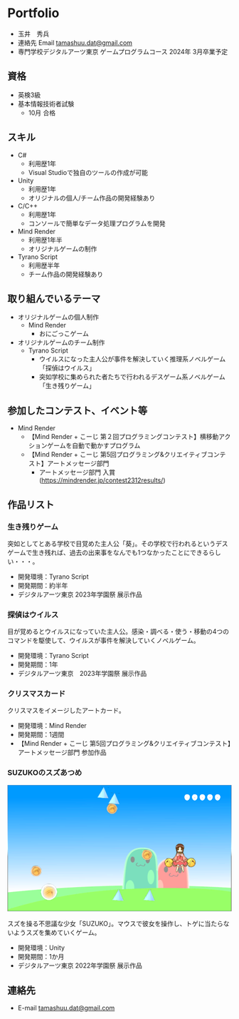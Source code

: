 # Portfolio

- 玉井　秀兵
- 連絡先 Email [tamashuu.dat@gmail.com](tamashuu.dat@gmail.com)
- 専門学校デジタルアーツ東京 ゲームプログラムコース 2024年 3月卒業予定

## 資格
- 英検3級
- 基本情報技術者試験
  - 10月 合格

## スキル
- C#
  - 利用歴1年
  - Visual Studioで独自のツールの作成が可能
- Unity
  - 利用歴1年
  - オリジナルの個人/チーム作品の開発経験あり
- C/C++
  - 利用歴1年
  - コンソールで簡単なデータ処理プログラムを開発
- Mind Render
  - 利用歴1年半
  - オリジナルゲームの制作
- Tyrano Script
  - 利用歴半年
  - チーム作品の開発経験あり

## 取り組んでいるテーマ
- オリジナルゲームの個人制作
  - Mind Render
    - おにごっこゲーム
- オリジナルゲームのチーム制作
  - Tyrano Script
    - ウイルスになった主人公が事件を解決していく推理系ノベルゲーム「探偵はウイルス」
    - 突如学校に集められた者たちで行われるデスゲーム系ノベルゲーム「生き残りゲーム」

## 参加したコンテスト、イベント等
- Mind Render
    - 【Mind Render + こーじ 第２回プログラミングコンテスト】横移動アクションゲームを自動で動かすプログラム
    - 【Mind Render + こーじ 第5回プログラミング&クリエイティブコンテスト】アートメッセージ部門
      - アートメッセージ部門 入賞(https://mindrender.jp/contest2312results/)

## 作品リスト

### 生き残りゲーム

突如としてとある学校で目覚めた主人公「葵」。その学校で行われるというデスゲームで生き残れば、過去の出来事をなんでも1つなかったことにできるらしい・・・。

- 開発環境：Tyrano Script
- 開発期間：約半年
- デジタルアーツ東京 2023年学園祭 展示作品

### 探偵はウイルス

目が覚めるとウイルスになっていた主人公。感染・調べる・使う・移動の4つのコマンドを駆使して、ウイルスが事件を解決していくノベルゲーム。

- 開発環境：Tyrano Script
- 開発期間：1年
- デジタルアーツ東京　2023年学園祭 展示作品

### クリスマスカード

クリスマスをイメージしたアートカード。

- 開発環境：Mind Render
- 開発期間：1週間
- 【Mind Render + こーじ 第5回プログラミング&クリエイティブコンテスト】アートメッセージ部門 参加作品

### SUZUKOのスズあつめ
![SUZUKOのスズ集め](images/Suzuko.png)

スズを操る不思議な少女「SUZUKO」。マウスで彼女を操作し、トゲに当たらないようスズを集めていくゲーム。

- 開発環境：Unity
- 開発期間：1か月
- デジタルアーツ東京 2022年学園祭 展示作品


## 連絡先
- E-mail [tamashuu.dat@gmail.com](tamashuu.dat@gmail.com)
